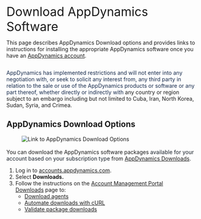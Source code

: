 <p><span style="font-size: 32px">Download AppDynamics Software</span><br></p><p>This page describes AppDynamics Download options and provides links to instructions for installing the appropriate AppDynamics software once you have an&nbsp;<a rel="nofollow" href="https://www.appdynamics.com/free-trial/" target="blank">AppDynamics account</a>.</p><div class="se-component se-image-container __se__float-center"><figure><img src="https://docs.appdynamics.com/appd/23.x/_/0A7000B801817F6BA9C71F687215B50A/1692995281587/images/common/note-macro-icon.svg" alt="" data-proportion="true" data-align="center" data-file-name="note-macro-icon.svg" data-file-size="0" data-origin=",auto" data-size="," data-rotate="" data-percentage="auto,auto" style="box-sizing: inherit; margin: 0px; padding: 0px; border: 0px none; display: inline-block; vertical-align: middle;"></figure></div><p><span style="color: rgb(23, 43, 77)">AppDynamics has implemented restrictions and will&nbsp;not enter into any negotiation with, or seek to solicit any interest from, any third party in relation to the sale or use of the AppDynamics products or software or any part thereof, whether directly or indirectly with&nbsp;</span>any country or region subject to an embargo including but not limited to&nbsp;Cuba, Iran, North Korea, Sudan, Syria, and Crimea.&nbsp;</p><h2>AppDynamics Download Options</h2><div class="se-component se-image-container __se__float- __se__float-none"><figure><a href="https://docs.appdynamics.com/appd/23.x/latest/en/appdynamics-essentials/getting-started/download-appdynamics-software#id-.DownloadAppDynamicsSoftwarev23.1-AppDynamicsDownloadOptions" data-image-link="image"><img src="https://docs.appdynamics.com/appd/23.x/_/0A7000B801817F6BA9C71F687215B50A/1692995281587/images/common/link-solid.svg" alt="Link to AppDynamics Download Options" data-image-link="https://docs.appdynamics.com/appd/23.x/latest/en/appdynamics-essentials/getting-started/download-appdynamics-software#id-.DownloadAppDynamicsSoftwarev23.1-AppDynamicsDownloadOptions" data-proportion="true" data-align="none" data-file-name="link-solid.svg" data-file-size="0" data-origin=",auto" data-size="," data-rotate="" data-percentage="auto,auto" style="box-sizing: inherit; margin: 0px 0px 3px; padding: 0px; border: 0px; display: inline-block; vertical-align: middle;"></a></figure></div><p>You can download the AppDynamics software packages&nbsp;<span style="color: rgb(25, 33, 42)">available for your account&nbsp;based on&nbsp;your subscription type&nbsp;</span>from&nbsp;<a rel="nofollow" href="https://accounts.appdynamics.com/downloads" target="blank">AppDynamics Downloads</a>.</p><div><ol><li>Log in to&nbsp;<a rel="nofollow" href="https://accounts.appdynamics.com/" target="blank">accounts.appdynamics.com</a>.&nbsp;</li><li>Select&nbsp;<strong>Downloads.</strong></li><li>Follow the instructions on the&nbsp;<a href="https://docs.appdynamics.com/display/PRO211/Downloads" name="sp-plaintextbody-link">Account Management Portal Downloads</a>&nbsp;page to:<ul><li><a rel="nofollow" href="https://docs.appdynamics.com/display/PRO21/Downloads#Downloads-DownloadAgents" target="blank">Download agents</a></li><li><a rel="nofollow" href="https://docs.appdynamics.com/display/PRO21/Downloads#Downloads-AutomateDownloads" target="blank">Automate downloads with cURL</a></li><li><a rel="nofollow" href="https://docs.appdynamics.com/display/PRO21/Downloads#Downloads-ValidateDownloads" target="blank">Validate package downloads</a></li></ul></li></ol></div>
